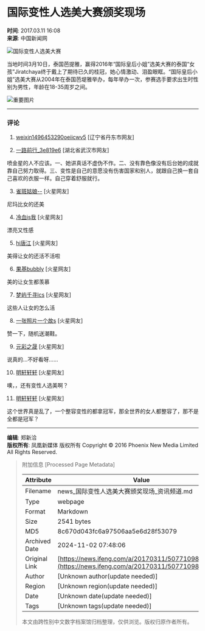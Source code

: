 # 国际变性人选美大赛颁奖现场

**时间**: 2017.03.11 16:08  
**来源**: 中国新闻网  

![国际变性人选美大赛](http://d.ifengimg.com/mw978_mh598/p1.ifengimg.com/a/2017_10/677154dbb0bc6be_size86_w930_h620.jpg)

当地时间3月10日，泰国芭提雅，赢得2016年“国际皇后小姐”选美大赛的泰国“女孩”Jiratchaya终于戴上了期待已久的桂冠，她心情激动、泪盈眼眶。“国际皇后小姐”选美大赛从2004年在泰国芭堤雅举办，每年举办一次，参赛选手要求出生时性别为男性，年龄在18-35周岁之间。    

![重要图片](http://d.ifengimg.com/mw978_mh598/p1.ifengimg.com/a/2017_10/677154dbb0bc6be_size86_w930_h620.jpg)

---

### 评论

1. [weixin1496453290oeiicwv5](https://gentie.ifeng.com/myComments?guid=82818220) \[辽宁省丹东市网友\]
   
2. [一路前行_3e819e6](https://gentie.ifeng.com/myComments?guid=65542630) \[湖北省武汉市网友\]

喷金星的人不应该。一、她讲真话不虚伪不作。二、没有靠色像没有后台她的成就靠自己努力取得。三、变性是自己的意愿没有伤害国家和别人，就跟自己换一套自己喜欢的衣服一样。自己穿着舒服就行。
   
3. [雀斑姑娘--](https://gentie.ifeng.com/myComments?guid=6084616824) \[火星网友\]

尼玛比女的还美

4. [冷血is我](https://gentie.ifeng.com/myComments?guid=2379837651) \[火星网友\]

漂亮又性感

5. [hi唐江](https://gentie.ifeng.com/myComments?guid=1318234080) \[火星网友\]

美得让女的还活不活啦

6. [果基bubbly](https://gentie.ifeng.com/myComments?guid=3912297593) \[火星网友\]

美的让女生都羡慕

7. [梦屿千寻lcs](https://gentie.ifeng.com/myComments?guid=3428657584) \[火星网友\]

这些人让女的怎么活

8. [一张照片一个故s](https://gentie.ifeng.com/myComments?guid=5713158646) \[火星网友\]

赞一下，随机送潮鞋。

9. [元彩之晟](https://gentie.ifeng.com/myComments?guid=2731103815) \[火星网友\]

说真的...不好看呀……

10. [明轩轩轩](https://gentie.ifeng.com/myComments?guid=2750933013) \[火星网友\]

噢，，还有变性人选美啊？

11. [明轩轩轩](https://gentie.ifeng.com/myComments?guid=2750933013) \[火星网友\]

这个世界真是乱了，一个整容变性的都拿冠军，那全世界的女人都整容了，那不是全都是冠军？

---

**编辑**: 郑新洽  
**版权所有**: 凤凰新媒体 版权所有 Copyright © 2016 Phoenix New Media Limited All Rights Reserved.

> 附加信息 [Processed Page Metadata]
>
> | Attribute       | Value                                  |
> |-----------------|----------------------------------------|
> | Filename        | news_国际变性人选美大赛颁奖现场_资讯频道.md                             |
> | Type            | webpage                                 |
> | Format          | Markdown                               |
> | Size            | 2541 bytes                           |
> | MD5             | 8c670d043fc6a97506aa5e6d28f53079                                  |
> | Archived Date   | 2024-11-02 07:48:06                             |
> | Original Link   | [https://news.ifeng.com/a/20170311/50771098_0.shtml](https://news.ifeng.com/a/20170311/50771098_0.shtml)                         |
> | Author          | [Unknown author(update needed)]                              |
> | Region          | [Unknown region(update needed)]                              |
> | Date            | [Unknown date(update needed)]                                 |
> | Tags            | [Unknown tags(update needed)]                                 |
>
> 本文由跨性别中文数字档案馆归档整理，仅供浏览。版权归原作者所有。
>